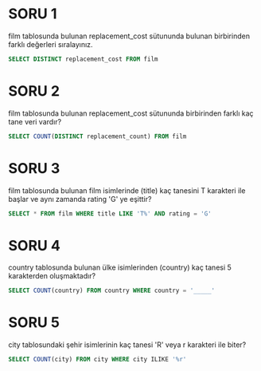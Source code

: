 # SORU 1
film tablosunda bulunan replacement_cost sütununda bulunan birbirinden farklı değerleri sıralayınız.
```SQL
SELECT DISTINCT replacement_cost FROM film 
```

# SORU 2
film tablosunda bulunan replacement_cost sütununda birbirinden farklı kaç tane veri vardır?
```SQL
SELECT COUNT(DISTINCT replacement_count) FROM film
```

# SORU 3
film tablosunda bulunan film isimlerinde (title) kaç tanesini T karakteri ile başlar ve aynı zamanda rating 'G' ye eşittir?
```SQL
SELECT * FROM film WHERE title LIKE 'T%' AND rating = 'G'
```

# SORU 4
country tablosunda bulunan ülke isimlerinden (country) kaç tanesi 5 karakterden oluşmaktadır?
```SQL
SELECT COUNT(country) FROM country WHERE country = '_____'
```

# SORU 5
city tablosundaki şehir isimlerinin kaç tanesi 'R' veya r karakteri ile biter?
```SQL
SELECT COUNT(city) FROM city WHERE city ILIKE '%r'
```

